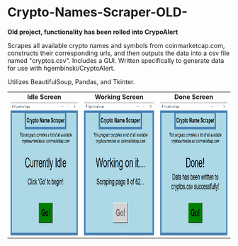 # Crypto-Names-Scraper-OLD-
**Old project, functionality has been rolled into CrypoAlert**

Scrapes all available crypto names and symbols from coinmarketcap.com, constructs their corresponding urls, and then outputs the data into a csv file named "cryptos.csv". Includes a GUI. Written specifically to generate data for use with hgembinski/CryptoAlert.

Utilizes BeautifulSoup, Pandas, and Tkinter.

<table>
  <tr>
    <td align="center"><b>Idle Screen</b></td>
     <td align="center"><b>Working Screen</b></td>
     <td align="center"><b>Done Screen</b></td>
  </tr>
  <tr>
    <td><img src="Screenshots/cns_idle_screen.png" width=300 height=300></td>
    <td><img src="Screenshots/cns_working_screen.png" width=300 height=300></td>
    <td><img src="Screenshots/cns_done.png" width=300 height=300></td>
  </tr>
 </table>
